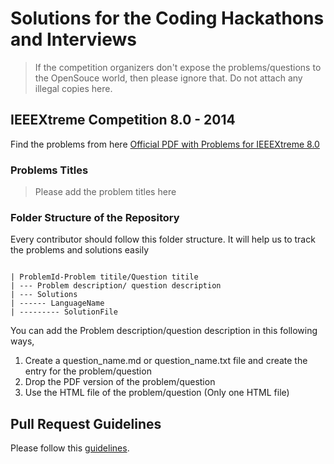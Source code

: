 # Solutions for the Coding Hackathons and Interviews


> If the competition organizers don't expose the problems/questions to the OpenSouce world, then please ignore that. Do not attach any illegal copies here. 

## IEEEXtreme Competition 8.0 - 2014

Find the problems from here [Official PDF with Problems for IEEEXtreme 8.0](https://www.ieee.org/documents/IEEEXtreme2008_Competition_Booklet.pdf)
 
### Problems Titles

> Please add the problem titles here
 
 ### Folder Structure of the Repository
 
 Every contributor should follow this folder structure. It will help us to track the problems and solutions easily
 
 ````

 | ProblemId-Problem titile/Question titile
 | --- Problem description/ question description
 | --- Solutions
 | ------ LanguageName
 | --------- SolutionFile
 ````
You can add the Problem description/question description in this following ways,
 1. Create a question_name.md or question_name.txt file and create the entry for the problem/question
 2. Drop the PDF version of the problem/question
 3. Use the HTML file of the problem/question (Only one HTML file)

 ## Pull Request Guidelines

 Please follow this [guidelines](https://github.com/inncaps/CodingHackathons/blob/master/README.md).

